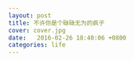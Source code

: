 ```yaml
---
layout: post
title: 不许你是个碌碌无为的疯子
cover: cover.jpg
date:   2016-02-26 18:40:06 +0800
categories: life
---
```


    
